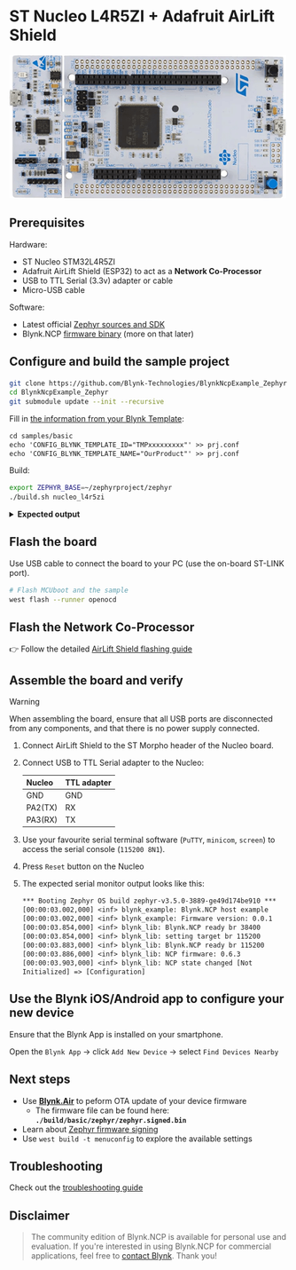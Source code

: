 
# ST Nucleo L4R5ZI + Adafruit AirLift Shield

![main board](../../images/ST-Nucleo-L4R5ZI.png)

## Prerequisites

Hardware:

- ST Nucleo STM32L4R5ZI
- Adafruit AirLift Shield (ESP32) to act as a **Network Co-Processor**
- USB to TTL Serial (3.3v) adapter or cable
- Micro-USB cable

Software:

- Latest official [Zephyr sources and SDK][zephyr_sdk]
- Blynk.NCP [firmware binary][blynk_ncp_binary] (more on that later)

## Configure and build the sample project

```sh
git clone https://github.com/Blynk-Technologies/BlynkNcpExample_Zephyr
cd BlynkNcpExample_Zephyr
git submodule update --init --recursive
```

Fill in [the information from your Blynk Template](https://bit.ly/BlynkInject):

```
cd samples/basic
echo 'CONFIG_BLYNK_TEMPLATE_ID="TMPxxxxxxxxx"' >> prj.conf
echo 'CONFIG_BLYNK_TEMPLATE_NAME="OurProduct"' >> prj.conf
```

Build:

```sh
export ZEPHYR_BASE=~/zephyrproject/zephyr
./build.sh nucleo_l4r5zi
```

<details><summary><b>Expected output</b></summary>

```log
...
...
[153/154] Linking C executable zephyr/zephyr.elf
Memory region         Used Size  Region Size  %age Used
           FLASH:       44812 B       252 KB     17.37%
             RAM:       17344 B       640 KB      2.65%
        IDT_LIST:          0 GB         2 KB      0.00%
Generating files from /data/_Business/BlynkNcpExample_Zephyr/samples/basic/build/basic/zephyr/zephyr.elf for board: nucleo_l4r5zi
image.py: sign the payload
image.py: sign the payload
image.py: sign the payload
image.py: sign the payload
[154/154] cd /data/_Business/BlynkNcpExample_Zephy...Zephyr/samples/basic/build/basic/zephyr/zephyr.elf
[11/16] Performing build step for 'mcuboot'
[1/266] Preparing syscall dependency handling

[4/266] Generating include/generated/version.h
-- Zephyr version: 3.5.99 (/home/vshymanskyy/zephyrproject/zephyr), build: zephyr-v3.5.0-3889-ge49d174be910
[265/266] Linking C executable zephyr/zephyr.elf
Memory region         Used Size  Region Size  %age Used
           FLASH:       28244 B       128 KB     21.55%
             RAM:       18112 B       640 KB      2.76%
        IDT_LIST:          0 GB         2 KB      0.00%
Generating files from /data/_Business/BlynkNcpExample_Zephyr/samples/basic/build/mcuboot/zephyr/zephyr.elf for board: nucleo_l4r5zi
[266/266] cd /data/_Business/BlynkNcpExample_Zephy...phyr/samples/basic/build/mcuboot/zephyr/zephyr.elf
[16/16] Completed 'mcuboot'
```

</details>

## Flash the board

Use USB cable to connect the board to your PC (use the on-board ST-LINK port).

```sh
# Flash MCUboot and the sample
west flash --runner openocd
```

## Flash the Network Co-Processor

👉 Follow the detailed [AirLift Shield flashing guide](../../flashing_ncp/Adafruit_AirLift_Shield.md)

## Assemble the board and verify

> [!WARNING]
> When assembling the board, ensure that all USB ports are disconnected from any components, and that there is no power supply connected.

1. Connect AirLift Shield to the ST Morpho header of the Nucleo board.
2. Connect USB to TTL Serial adapter to the Nucleo:

    | Nucleo    | TTL adapter
    | :---      | :---
    | GND       | GND
    | PA2(TX)   | RX
    | PA3(RX)   | TX

3. Use your favourite serial terminal software (`PuTTY`, `minicom`, `screen`) to access the serial console (`115200 8N1`).
4. Press `Reset` button on the Nucleo
5. The expected serial monitor output looks like this:

    ```log
    *** Booting Zephyr OS build zephyr-v3.5.0-3889-ge49d174be910 ***
    [00:00:03.002,000] <inf> blynk_example: Blynk.NCP host example
    [00:00:03.002,000] <inf> blynk_example: Firmware version: 0.0.1
    [00:00:03.854,000] <inf> blynk_lib: Blynk.NCP ready br 38400
    [00:00:03.854,000] <inf> blynk_lib: setting target br 115200
    [00:00:03.883,000] <inf> blynk_lib: Blynk.NCP ready br 115200
    [00:00:03.886,000] <inf> blynk_lib: NCP firmware: 0.6.3
    [00:00:03.903,000] <inf> blynk_lib: NCP state changed [Not Initialized] => [Configuration]
    ```

## Use the Blynk iOS/Android app to configure your new device

Ensure that the Blynk App is installed on your smartphone.

Open the `Blynk App` -> click `Add New Device` -> select `Find Devices Nearby`


## Next steps

- Use [**Blynk.Air**](https://docs.blynk.io/en/blynk.console/blynk.air) to peform OTA update of your device firmware
  - The firmware file can be found here: **`./build/basic/zephyr/zephyr.signed.bin`**
- Learn about [Zephyr firmware signing](https://docs.zephyrproject.org/latest/develop/west/sign.html)
- Use `west build -t menuconfig` to explore the available settings

## Troubleshooting

Check out the [troubleshooting guide](../../Troubleshooting.md)

## Disclaimer

> The community edition of Blynk.NCP is available for personal use and evaluation.
If you're interested in using Blynk.NCP for commercial applications, feel free to [contact Blynk][blynk_sales]. Thank you!

[zephyr_sdk]: https://docs.zephyrproject.org/latest/develop/getting_started/index.html
[blynk_ncp_binary]: https://docs.blynk.io/en/blynk.ncp/supported-connectivity-modules
[blynk_sales]: https://blynk.io/en/contact-us-business

